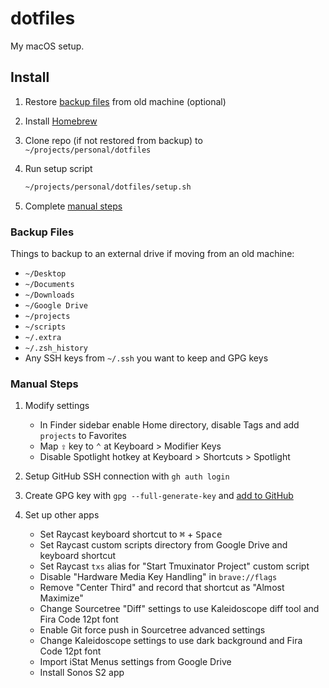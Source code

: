 # dotfiles

My macOS setup.

## Install

1. Restore [backup files](#backup-files) from old machine (optional)

2. Install [Homebrew](https://brew.sh/)

3. Clone repo (if not restored from backup) to `~/projects/personal/dotfiles`

3. Run setup script

    ```sh
    ~/projects/personal/dotfiles/setup.sh
    ```

4. Complete [manual steps](#manual-steps)

### Backup Files

Things to backup to an external drive if moving from an old machine:

- `~/Desktop`
- `~/Documents`
- `~/Downloads`
- `~/Google Drive`
- `~/projects`
- `~/scripts`
- `~/.extra`
- `~/.zsh_history`
- Any SSH keys from `~/.ssh` you want to keep and GPG keys

### Manual Steps

1. Modify settings

    - In Finder sidebar enable Home directory, disable Tags and add `projects` to Favorites
    - Map <kbd>⇪</kbd> key to <kbd>⌃</kbd> at Keyboard > Modifier Keys
    - Disable Spotlight hotkey at Keyboard > Shortcuts > Spotlight

2. Setup GitHub SSH connection with `gh auth login`

3. Create GPG key with `gpg --full-generate-key` and [add to GitHub](https://docs.github.com/en/github/authenticating-to-github/generating-a-new-gpg-key)

4. Set up other apps

    - Set Raycast keyboard shortcut to <kbd>⌘</kbd> + <kbd>Space</kbd>
    - Set Raycast custom scripts directory from Google Drive and keyboard shortcut
    - Set Raycast `txs` alias for "Start Tmuxinator Project" custom script
    - Disable "Hardware Media Key Handling" in `brave://flags`
    - Remove "Center Third" and record that shortcut as "Almost Maximize"
    - Change Sourcetree "Diff" settings to use Kaleidoscope diff tool and Fira Code 12pt font
    - Enable Git force push in Sourcetree advanced settings
    - Change Kaleidoscope settings to use dark background and Fira Code 12pt font
    - Import iStat Menus settings from Google Drive
    - Install Sonos S2 app
